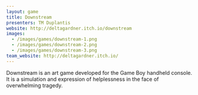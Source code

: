 ```yaml
---
layout: game
title: Downstream
presenters: TM Duplantis
website: http://deltagardner.itch.io/downstream
images:
  - /images/games/downstream-1.png
  - /images/games/downstream-2.png
  - /images/games/downstream-3.png
team_website: http://deltagardner.itch.io/
---
```

Downstream is an art game developed for the Game Boy handheld console.  It is a simulation and expression of helplessness in the face of overwhelming tragedy.

